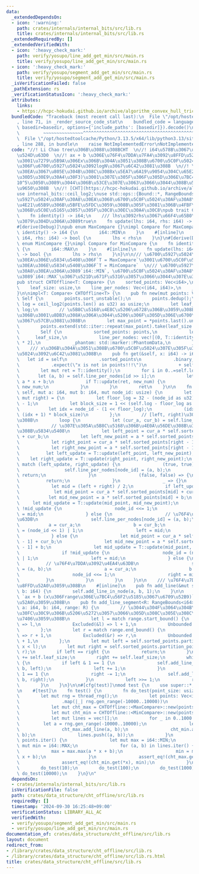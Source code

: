 ```yaml
---
data:
  _extendedDependsOn:
  - icon: ':warning:'
    path: crates/internals/internal_bits/src/lib.rs
    title: crates/internals/internal_bits/src/lib.rs
  _extendedRequiredBy: []
  _extendedVerifiedWith:
  - icon: ':heavy_check_mark:'
    path: verify/yosupo/line_add_get_min/src/main.rs
    title: verify/yosupo/line_add_get_min/src/main.rs
  - icon: ':heavy_check_mark:'
    path: verify/yosupo/segment_add_get_min/src/main.rs
    title: verify/yosupo/segment_add_get_min/src/main.rs
  _isVerificationFailed: false
  _pathExtension: rs
  _verificationStatusIcon: ':heavy_check_mark:'
  attributes:
    links:
    - https://hcpc-hokudai.github.io/archive/algorithm_convex_hull_trick_001.pdf
  bundledCode: "Traceback (most recent call last):\n  File \"/opt/hostedtoolcache/Python/3.13.5/x64/lib/python3.13/site-packages/onlinejudge_verify/documentation/build.py\"\
    , line 71, in _render_source_code_stat\n    bundled_code = language.bundle(stat.path,\
    \ basedir=basedir, options={'include_paths': [basedir]}).decode()\n          \
    \         ~~~~~~~~~~~~~~~^^^^^^^^^^^^^^^^^^^^^^^^^^^^^^^^^^^^^^^^^^^^^^^^^^^^^^^^^^^^^^^^^^\n\
    \  File \"/opt/hostedtoolcache/Python/3.13.5/x64/lib/python3.13/site-packages/onlinejudge_verify/languages/rust.py\"\
    , line 288, in bundle\n    raise NotImplementedError\nNotImplementedError\n"
  code: "//! Li Chao tree\u306B\u3088\u308BCHT  \n//! i64\u578B\u3067\u53CE\u307E\u308B\
    \u524D\u63D0  \n//! ax + b \u306E\u76F4\u7DDA\u7FA4\u3092\u8FFD\u52A0\u3057\u3066\
    \u3001\u7279\u5B9A\u306Ex\u306B\u304A\u3051\u308B\u6700\u5C0F\u5024\u307E\u305F\
    \u306F\u6700\u5927\u5024\u3092logN\u3067\u6C42\u3081\u308B  \n//! \u30AF\u30A8\
    \u30EA\u3067\u805E\u304B\u308C\u308Bx\u5EA7\u6A19\u9054\u304C\u65E2\u77E5(\u30AA\
    \u30D5\u30E9\u30A4\u30F3)\u3001\u307E\u305F\u306F\u305D\u306E\u7BC4\u56F2\u304C\
    10^5\u3050\u3089\u3044\u306B\u53CE\u307E\u3063\u3066\u3044\u308B\u5834\u5408\u306B\
    \u9650\u308B  \n//! [CHT](https://hcpc-hokudai.github.io/archive/algorithm_convex_hull_trick_001.pdf)\n\
    use internal_bits::ceil_log2;\nuse std::ops::{Bound::*, RangeBounds};\n\n/// \u6700\
    \u5927\u5024\u30AF\u30A8\u30EA\u3068\u6700\u5C0F\u5024\u30AF\u30A8\u30EA\u306E\
    \u4E21\u65B9\u306B\u5BFE\u5FDC\u3059\u308B\u305F\u3081\u306B\u4FBF\u5B9C\u7684\
    \u306B\u5C0E\u5165\u3057\u305F\u30C8\u30EC\u30A4\u30C8\npub trait Compare {\n\
    \    fn identity() -> i64;\n    /// lhs\u3092rhs\u3067\u66F4\u65B0\u3059\u308B\
    \u3079\u304D\u306A\u3089true\n    fn update(lhs: i64, rhs: i64) -> bool;\n}\n\n\
    #[derive(Debug)]\npub enum MaxCompare {}\nimpl Compare for MaxCompare {\n    fn\
    \ identity() -> i64 {\n        i64::MIN\n    }\n    #[inline]\n    fn update(lhs:\
    \ i64, rhs: i64) -> bool {\n        lhs < rhs\n    }\n}\n#[derive(Debug)]\npub\
    \ enum MinCompare {}\nimpl Compare for MinCompare {\n    fn identity() -> i64\
    \ {\n        i64::MAX\n    }\n    #[inline]\n    fn update(lhs: i64, rhs: i64)\
    \ -> bool {\n        lhs > rhs\n    }\n}\n\n/// \u6700\u5927\u5024\u30AF\u30A8\
    \u30EA\u306E\u5834\u5408\u306F`T = MaxCompare`\u3001\u6700\u5C0F\u5024\u30AF\u30A8\
    \u30EA\u306E\u5834\u5408\u306F`T = MinCompare`  \n/// \u6700\u5927\u5024\u30AF\
    \u30A8\u30EA\u306A\u3089`i64::MIN`, \u6700\u5C0F\u5024\u30AF\u30A8\u30EA\u306A\
    \u3089`i64::MAX`\u3067\u521D\u671F\u5316\u3057\u3066\u3044\u307E\u3059\n#[derive(Debug)]\n\
    pub struct CHTOffline<T: Compare> {\n    sorted_points: Vec<i64>,\n    log: usize,\n\
    \    leaf_size: usize,\n    line_per_nodes: Vec<(i64, i64)>,\n    _phantom: std::marker::PhantomData<T>,\n\
    }\n\nimpl<T: Compare> CHTOffline<T> {\n    pub fn new(mut points: Vec<i64>) ->\
    \ Self {\n        points.sort_unstable();\n        points.dedup();\n        let\
    \ log = ceil_log2(points.len() as u32) as usize;\n        let leaf_size = 1 <<\
    \ log;\n        // \u5B8C\u5168\u4E8C\u5206\u6728\u306B\u3059\u308B\u305F\u3081\
    \u306B\u3001\u8DB3\u308A\u306A\u3044\u5206\u306F\u305D\u306E\u6700\u5927\u5024\
    \u3067\u57CB\u3081\u308B\n        let max_point = *points.last().unwrap_or(&0);\n\
    \        points.extend(std::iter::repeat(max_point).take(leaf_size - points.len()));\n\
    \        Self {\n            sorted_points: points,\n            log,\n      \
    \      leaf_size,\n            line_per_nodes: vec![(0, T::identity()); leaf_size\
    \ * 2],\n            _phantom: std::marker::PhantomData,\n        }\n    }\n\n\
    \    /// x\u306B\u304A\u3051\u308B\u6700\u5C0F\u5024\u307E\u305F\u306F\u6700\u5927\
    \u5024\u3092\u6C42\u3081\u308B\n    pub fn get(&self, x: i64) -> i64 {\n     \
    \   let id = self\n            .sorted_points\n            .binary_search(&x)\n\
    \            .expect(\"x is not in points!!!\")\n            + self.leaf_size;\n\
    \        let mut ret = T::identity();\n        for i in 0..=self.log {\n     \
    \       let (a, b) = self.line_per_nodes[id >> i];\n            let new_num =\
    \ a * x + b;\n            if T::update(ret, new_num) {\n                ret =\
    \ new_num;\n            }\n        }\n        ret\n    }\n\n    fn add_line_in_node(&mut\
    \ self, mut a: i64, mut b: i64, mut node_id: usize) {\n        let (mut left,\
    \ mut right) = {\n            let floor_log = 32 - (node_id as u32).leading_zeros()\
    \ - 1;\n            let block_size = 1 << (self.log - floor_log as usize);\n \
    \           let idx = node_id - (1 << floor_log);\n            (idx * block_size,\
    \ (idx + 1) * block_size)\n        };\n        // [left, right)\u3067\u8003\u3048\
    \u308B\n        loop {\n            let (cur_a, cur_b) = self.line_per_nodes[node_id];\n\
    \            // \u307E\u305A\u5B8C\u5168\u306B\u4E0A\u56DE\u308B\u3001\u4E0B\u56DE\
    \u308B\u5834\u5408\n            let left_point = cur_a * self.sorted_points[left]\
    \ + cur_b;\n            let left_new_point = a * self.sorted_points[left] + b;\n\
    \            let right_point = cur_a * self.sorted_points[right - 1] + cur_b;\n\
    \            let right_new_point = a * self.sorted_points[right - 1] + b;\n  \
    \          let left_update = T::update(left_point, left_new_point);\n        \
    \    let right_update = T::update(right_point, right_new_point);\n           \
    \ match (left_update, right_update) {\n                (true, true) => {\n   \
    \                 self.line_per_nodes[node_id] = (a, b);\n                   \
    \ return;\n                }\n                (false, false) => {\n          \
    \          return;\n                }\n                _ => {}\n            }\n\
    \            let mid = (left + right) / 2;\n            if left_update {\n   \
    \             let mid_point = cur_a * self.sorted_points[mid] + cur_b;\n     \
    \           let mid_new_point = a * self.sorted_points[mid] + b;\n           \
    \     let mid_update = T::update(mid_point, mid_new_point);\n                if\
    \ !mid_update {\n                    node_id <<= 1;\n                    right\
    \ = mid;\n                } else {\n                    // \u76F4\u7DDA\u3092\u4EA4\
    \u63DB\n                    self.line_per_nodes[node_id] = (a, b);\n         \
    \           a = cur_a;\n                    b = cur_b;\n                    node_id\
    \ = (node_id << 1) | 1;\n                    left = mid;\n                }\n\
    \            } else {\n                let mid_point = cur_a * self.sorted_points[mid\
    \ - 1] + cur_b;\n                let mid_new_point = a * self.sorted_points[mid\
    \ - 1] + b;\n                let mid_update = T::update(mid_point, mid_new_point);\n\
    \                if !mid_update {\n                    node_id = (node_id << 1)\
    \ | 1;\n                    left = mid;\n                } else {\n          \
    \          // \u76F4\u7DDA\u3092\u4EA4\u63DB\n                    self.line_per_nodes[node_id]\
    \ = (a, b);\n                    a = cur_a;\n                    b = cur_b;\n\
    \                    node_id <<= 1;\n                    right = mid;\n      \
    \          }\n            }\n        }\n    }\n\n    /// \u76F4\u7DDA`ax + b`\u3092\
    \u8FFD\u52A0\u3059\u308B\n    #[inline]\n    pub fn add_line(&mut self, a: i64,\
    \ b: i64) {\n        self.add_line_in_node(a, b, 1);\n    }\n\n    /// \u7DDA\u5206\
    \ `ax + b (x\u306Frange\u306E\u7BC4\u56F2\u5185\u3067\u6709\u52B9)` \u3092\u8FFD\
    \u52A0\u3059\u308B\n    pub fn add_line_segment<R: RangeBounds<i64>>(&mut self,\
    \ a: i64, b: i64, range: R) {\n        // \u3044\u304F\u3064\u304B\u306E\u30CE\
    \u30FC\u30C9\u306B\u5206\u5272\u3057\u3066\u305D\u308C\u305E\u308C\u3067\u51E6\
    \u7406\u3059\u308B\n        let l = match range.start_bound() {\n            Included(&l)\
    \ => l,\n            Excluded(&l) => l + 1,\n            Unbounded => self.sorted_points[0],\n\
    \        };\n        let r = match range.end_bound() {\n            Included(&r)\
    \ => r + 1,\n            Excluded(&r) => r,\n            Unbounded => *self.sorted_points.last().unwrap()\
    \ + 1,\n        };\n        let mut left = self.sorted_points.partition_point(|&x|\
    \ x < l);\n        let mut right = self.sorted_points.partition_point(|&x| x <\
    \ r);\n        if left == right {\n            return;\n        }\n        left\
    \ += self.leaf_size;\n        right += self.leaf_size;\n        while left < right\
    \ {\n            if left & 1 == 1 {\n                self.add_line_in_node(a,\
    \ b, left);\n                left += 1;\n            }\n            if right &\
    \ 1 == 1 {\n                right -= 1;\n                self.add_line_in_node(a,\
    \ b, right);\n            }\n            left >>= 1;\n            right >>= 1;\n\
    \        }\n    }\n}\n\n#[cfg(test)]\nmod test {\n    use super::*;\n    use rand::prelude::*;\n\
    \n    #[test]\n    fn test() {\n        fn do_test(point_size: usize) {\n    \
    \        let mut rng = thread_rng();\n            let points: Vec<i64> = (0..point_size)\n\
    \                .map(|_| rng.gen_range(-10000..10000))\n                .collect();\n\
    \            let mut cht_max = CHTOffline::<MaxCompare>::new(points.clone());\n\
    \            let mut cht_min = CHTOffline::<MinCompare>::new(points.clone());\n\
    \            let mut lines = vec![];\n            for _ in 0..1000 {\n       \
    \         let a = rng.gen_range(-10000..10000);\n                let b = rng.gen_range(-10000..10000);\n\
    \                cht_max.add_line(a, b);\n                cht_min.add_line(a,\
    \ b);\n                lines.push((a, b));\n            }\n            for x in\
    \ points.iter() {\n                let mut max = i64::MIN;\n                let\
    \ mut min = i64::MAX;\n                for (a, b) in lines.iter() {\n        \
    \            max = max.max(a * x + b);\n                    min = min.min(a *\
    \ x + b);\n                }\n                assert_eq!(cht_max.get(*x), max);\n\
    \                assert_eq!(cht_min.get(*x), min);\n            }\n        }\n\
    \        do_test(10);\n        do_test(100);\n        do_test(1000);\n       \
    \ do_test(10000);\n    }\n}\n"
  dependsOn:
  - crates/internals/internal_bits/src/lib.rs
  isVerificationFile: false
  path: crates/data_structure/cht_offline/src/lib.rs
  requiredBy: []
  timestamp: '2024-09-30 16:25:48+09:00'
  verificationStatus: LIBRARY_ALL_AC
  verifiedWith:
  - verify/yosupo/segment_add_get_min/src/main.rs
  - verify/yosupo/line_add_get_min/src/main.rs
documentation_of: crates/data_structure/cht_offline/src/lib.rs
layout: document
redirect_from:
- /library/crates/data_structure/cht_offline/src/lib.rs
- /library/crates/data_structure/cht_offline/src/lib.rs.html
title: crates/data_structure/cht_offline/src/lib.rs
---
```

